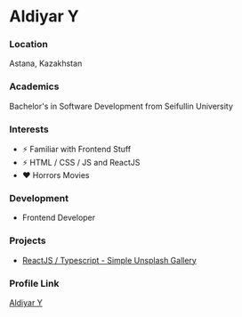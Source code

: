 # Aldiyar Y

### Location

Astana, Kazakhstan

### Academics

Bachelor's in Software Development from Seifullin University

### Interests

- ⚡ Familiar with Frontend Stuff
- ⚡ HTML / CSS / JS and ReactJS
- ♥ Horrors Movies

### Development

- Frontend Developer

### Projects

- [ReactJS / Typescript - Simple Unsplash Gallery](https://next-unsplash.vercel.app/)

### Profile Link

[Aldiyar Y](https://github.com/gemcave)
